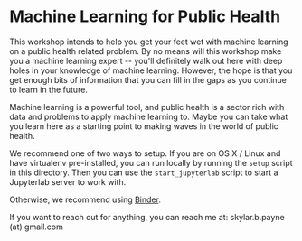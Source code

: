 # Machine Learning for Public Health

This workshop intends to help you get your feet wet with machine learning
on a public health related problem. By no means will this workshop make you
a machine learning expert -- you'll definitely walk out here with deep holes
in your knowledge of machine learning. However, the hope is that you get enough
bits of information that you can fill in the gaps as you continue to learn in
the future.

Machine learning is a powerful tool, and public health is a sector rich with
data and problems to apply machine learning to. Maybe you can take what you
learn here as a starting point to making waves in the world of public health.

We recommend one of two ways to setup. If you are on OS X / Linux and have
virtualenv pre-installed, you can run locally by running the `setup` script
in this directory. Then you can use the `start_jupyterlab` script to start
a Jupyterlab server to work with.

Otherwise, we recommend using [Binder](https://mybinder.org/).

If you want to reach out for anything, you can reach me at: skylar.b.payne (at) gmail.com
